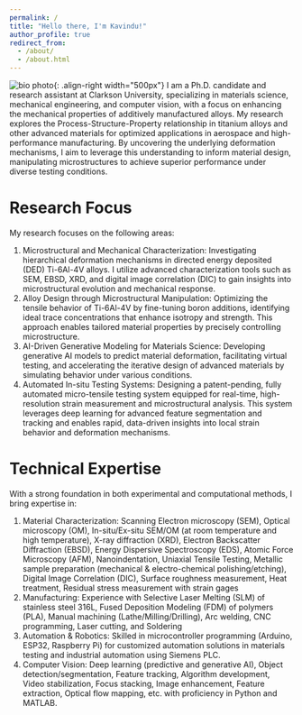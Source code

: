 ```yaml
---
permalink: /
title: "Hello there, I'm Kavindu!"
author_profile: true
redirect_from: 
  - /about/
  - /about.html
---
```

![bio photo](/images/bio-photo.jpg){: .align-right width="500px"}
I am a Ph.D. candidate and research assistant at Clarkson University, specializing in materials science, mechanical engineering, and computer vision, with a focus on enhancing the mechanical properties of additively manufactured alloys. My research explores the Process-Structure-Property relationship in titanium alloys and other advanced materials for optimized applications in aerospace and high-performance manufacturing. By uncovering the underlying deformation mechanisms, I aim to leverage this understanding to inform material design, manipulating microstructures to achieve superior performance under diverse testing conditions.

Research Focus
======
My research focuses on the following areas:

1. Microstructural and Mechanical Characterization: Investigating hierarchical deformation mechanisms in directed energy deposited (DED) Ti-6Al-4V alloys. I utilize advanced characterization tools such as SEM, EBSD, XRD, and digital image correlation (DIC) to gain insights into microstructural evolution and mechanical response.
2. Alloy Design through Microstructural Manipulation: Optimizing the tensile behavior of Ti-6Al-4V by fine-tuning boron additions, identifying ideal trace concentrations that enhance isotropy and strength. This approach enables tailored material properties by precisely controlling microstructure.
3. AI-Driven Generative Modeling for Materials Science: Developing generative AI models to predict material deformation, facilitating virtual testing, and accelerating the iterative design of advanced materials by simulating behavior under various conditions.
4. Automated In-situ Testing Systems: Designing a patent-pending, fully automated micro-tensile testing system equipped for real-time, high-resolution strain measurement and microstructural analysis. This system leverages deep learning for advanced feature segmentation and tracking and enables rapid, data-driven insights into local strain behavior and deformation mechanisms.

Technical Expertise
======
With a strong foundation in both experimental and computational methods, I bring expertise in:

1. Material Characterization: Scanning Electron microscopy (SEM), Optical microscopy (OM), In-situ/Ex-situ SEM/OM (at room temperature and high temperature), X-ray diffraction (XRD), Electron Backscatter Diffraction (EBSD), Energy Dispersive Spectroscopy (EDS), Atomic Force Microscopy (AFM), Nanoindentation, Uniaxial Tensile Testing, Metallic sample preparation (mechanical & electro-chemical polishing/etching), Digital Image Correlation (DIC), Surface roughness measurement, Heat treatment, Residual stress measurement with strain gages
2. Manufacturing: Experience with Selective Laser Melting (SLM) of stainless steel 316L, Fused Deposition Modeling (FDM) of polymers (PLA), Manual machining (Lathe/Milling/Drilling), Arc welding, CNC programming, Laser cutting, and Soldering
3. Automation & Robotics: Skilled in microcontroller programming (Arduino, ESP32, Raspberry Pi) for customized automation solutions in materials testing and industrial automation using Siemens PLC.
4. Computer Vision: Deep learning (predictive and generative AI), Object detection/segmentation, Feature tracking, Algorithm development, Video stabilization, Focus stacking, Image enhancement, Feature extraction, Optical flow mapping, etc. with proficiency in Python and MATLAB.
